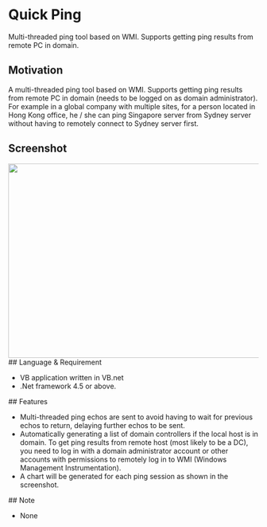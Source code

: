 # Quick Ping
Multi-threaded ping tool based on WMI. Supports getting ping results from remote PC in domain.
## Motivation
A multi-threaded ping tool based on WMI. Supports getting ping results from remote PC in domain (needs to be logged on as domain administrator). For example in a global company with multiple sites, for a person located in Hong Kong office, he / she can ping Singapore server from Sydney server without having to remotely connect to Sydney server first.
## Screenshot
<img class="alignnone size-full wp-image-12" src="http://carlchang.blog.com/files/2015/12/Screenshot_QP.png" alt="" width="767" height="390" />
## Language &amp; Requirement
<ul>
	<li>VB application written in VB.net</li>
	<li>.Net framework 4.5 or above.</li>
</ul>
## Features
<ul>
	<li>Multi-threaded ping echos are sent to avoid having to wait for previous echos to return, delaying further echos to be sent.</li>
	<li>Automatically generating a list of domain controllers if the local host is in domain. To get ping results from remote host (most likely to be a DC), you need to log in with a domain administrator account or other accounts with permissions to remotely log in to WMI (Windows Management Instrumentation).</li>
	<li>A chart will be generated for each ping session as shown in the screenshot.</li>
</ul>
## Note
<ul>
	<li>None</li>
</ul>
